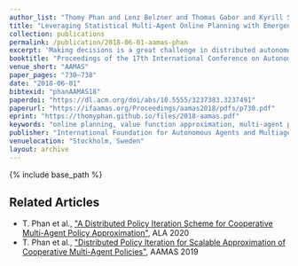 ```yaml
---
author_list: "Thomy Phan and Lenz Belzner and Thomas Gabor and Kyrill Schmid"
title: "Leveraging Statistical Multi-Agent Online Planning with Emergent Value Function Approximation"
collection: publications
permalink: /publication/2018-06-01-aamas-phan
excerpt: 'Making decisions is a great challenge in distributed autonomous environments due to enormous state spaces and uncertainty. Many online planning algorithms rely on statistical sampling to avoid searching the whole state space, while still being able to make acceptable decisions. However, planning often has to be performed under strict computational constraints making online planning in multi-agent systems highly limited, which could lead to poor system performance, especially in stochastic domains. In this paper, we propose Emergent Value function Approximation for Distributed Environments (EVADE), an approach to integrate global experience into multi-agent online planning in stochastic domains to consider global effects during local planning. For this purpose, a value function is approximated online based on the emergent system behaviour by using methods of reinforcement learning. We empirically evaluated EVADE with two statistical multi-agent online planning algorithms in a highly complex and stochastic smart factory environment, where multiple agents need to process various items at a shared set of machines. Our experiments show that EVADE can effectively improve the performance of multi-agent online planning while offering efficiency w.r.t. the breadth and depth of the planning process.'
booktitle: "Proceedings of the 17th International Conference on Autonomous Agents and MultiAgent Systems"
venue_short: "AAMAS"
paper_pages: "730–738"
date: "2018-06-01"
bibtexid: "phanAAMAS18"
paperdoi: "https://dl.acm.org/doi/abs/10.5555/3237383.3237491"
paperurl: "https://ifaamas.org/Proceedings/aamas2018/pdfs/p730.pdf"
eprint: "https://thomyphan.github.io/files/2018-aamas.pdf"
keywords: "online planning, value function approximation, multi-agent planning"
publisher: "International Foundation for Autonomous Agents and Multiagent Systems"
venuelocation: "Stockholm, Sweden"
layout: archive
---
```


{% include base_path %}

## Related Articles
- T. Phan et al., ["A Distributed Policy Iteration Scheme for Cooperative Multi-Agent Policy Approximation"](https://thomyphan.github.io/publication/2020-05-01-ala-phan), ALA 2020
- T. Phan et al., ["Distributed Policy Iteration for Scalable Approximation of Cooperative Multi-Agent Policies"](https://thomyphan.github.io/publication/2019-05-01-aamas-phan), AAMAS 2019

